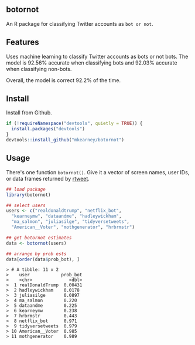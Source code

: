 
botornot
--------

An R package for classifying Twitter accounts as `bot or not`.

Features
--------

Uses machine learning to classify Twitter accounts as bots or not bots. The model is 92.56% accurate when classifying bots and 92.03% accurate when classifying non-bots.

Overall, the model is correct 92.2% of the time.

Install
-------

Install from Github.

``` r
if (!requireNamespace("devtools", quietly = TRUE)) {
  install.packages("devtools")
}
devtools::install_github("mkearney/botornot")
```

Usage
-----

There's one function `botornot()`. Give it a vector of screen names, user IDs, or data frames returned by [rtweet](http://rtweet.info).

``` r
## load package
library(botornot)

## select users
users <- c("realdonaldtrump", "netflix_bot",
  "kearneymw", "dataandme", "hadleywickham",
  "ma_salmon", "juliasilge", "tidyversetweets", 
  "American__Voter", "mothgenerator", "hrbrmstr")

## get botornot estimates
data <- botornot(users)

## arrange by prob ests
data[order(data$prob_bot), ]
```

    > # A tibble: 11 x 2
    >    user            prob_bot
    >    <chr>              <dbl>
    >  1 realDonaldTrump  0.00431
    >  2 hadleywickham    0.0178 
    >  3 juliasilge       0.0897 
    >  4 ma_salmon        0.220  
    >  5 dataandme        0.225  
    >  6 kearneymw        0.238  
    >  7 hrbrmstr         0.443  
    >  8 netflix_bot      0.971  
    >  9 tidyversetweets  0.979  
    > 10 American__Voter  0.985  
    > 11 mothgenerator    0.989
